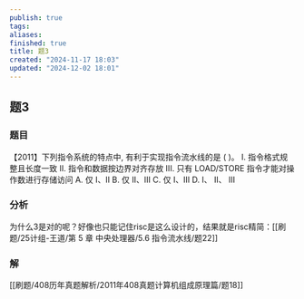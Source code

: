 ```yaml
---
publish: true
tags: 
aliases: 
finished: true
title: 题3
created: "2024-11-17 18:03"
updated: "2024-12-02 18:01"
---
```

## 题3
### 题目
【2011】下列指令系统的特点中, 有利于实现指令流水线的是 ( )。
I. 指令格式规整且长度一致
II. 指令和数据按边界对齐存放
III. 只有 LOAD/STORE 指令才能对操作数进行存储访问
A. 仅 I、II 
B. 仅 II、III 
C. 仅 I、III 
D. I、 II、 III
### 分析
为什么3是对的呢？好像也只能记住risc是这么设计的，结果就是risc精简：[[刷题/25计组-王道/第 5 章 中央处理器/5.6 指令流水线/题22]]
### 解
[[刷题/408历年真题解析/2011年408真题计算机组成原理篇/题18]]